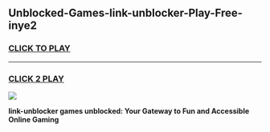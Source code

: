 
## Unblocked-Games-link-unblocker-Play-Free-inye2
<h3>
<a href="https://premium76.site?title=link-unblocker&ref=23A">CLICK TO PLAY</a></h3>
<hr>

<h3>
<a href="https://premium76.site?title=link-unblocker&ref=23A">CLICK 2 PLAY</a>
  
</h3>

<a href="https://premium76.site?title=link-unblocker&ref=23A"><img src="https://clearcache.store/games.png"></a>


**link-unblocker games unblocked: Your Gateway to Fun and Accessible Online Gaming**
